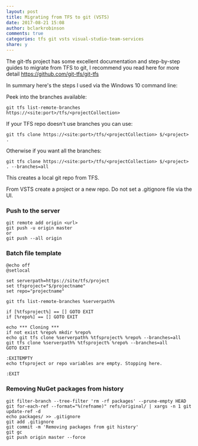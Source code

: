 ```yaml
---
layout: post
title: Migrating from TFS to git (VSTS)
date: 2017-08-21 15:08
author: bclarkrobinson
comments: true
categories: tfs git vsts visual-studio-team-services
share: y
---
```

The git-tfs project has some excellent documentation and step-by-step guides to migrate from TFS to git, I recommend you read here for more detail https://github.com/git-tfs/git-tfs

In summary here's the steps I used via the Windows 10 command line:

Peek into the branches available:

```
git tfs list-remote-branches https://<site:port>/tfs/<projectCollection>
```

If your TFS repo doesn't use branches you can use:

```
git tfs clone https://<site:port>/tfs/<projectCollection> $/<project> .
```

Otherwise if you want all the branches:

```
git tfs clone https://<site:port>/tfs/<projectCollection> $/<project> . --branches=all
```

This creates a local git repo from TFS.

From VSTS create a project or a new repo. Do not set a .gitignore file via the UI.

### Push to the server

```
git remote add origin <url>
git push -u origin master
or
git push --all origin
```

### Batch file template

```
@echo off
@setlocal

set serverpath=https://site/tfs/project
set tfsproject="$/projectname"
set repo="projectname"

git tfs list-remote-branches %serverpath%

if [%tfsproject%] == [] GOTO EXIT
if [%repo%] == [] GOTO EXIT

echo *** Cloning ***
if not exist %repo% mkdir %repo%
echo git tfs clone %serverpath% %tfsproject% %repo% --branches=all
git tfs clone %serverpath% %tfsproject% %repo% --branches=all
GOTO EXIT

:EXITEMPTY
echo tfsproject or repo variables are empty. Stopping here.

:EXIT
```

### Removing NuGet packages from history

```
git filter-branch --tree-filter 'rm -rf packages' --prune-empty HEAD
git for-each-ref --format="%(refname)" refs/original/ | xargs -n 1 git update-ref -d
echo packages/ >> .gitignore
git add .gitignore
git commit -m 'Removing packages from git history'
git gc
git push origin master --force
```